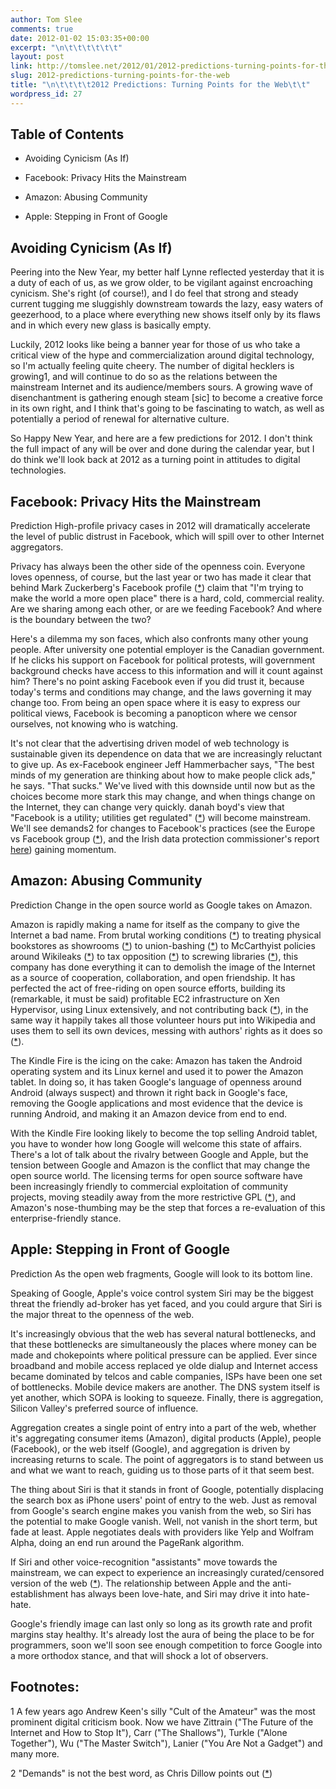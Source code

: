 ```yaml
---
author: Tom Slee
comments: true
date: 2012-01-02 15:03:35+00:00
excerpt: "\n\t\t\t\t\t\t"
layout: post
link: http://tomslee.net/2012/01/2012-predictions-turning-points-for-the-web.html
slug: 2012-predictions-turning-points-for-the-web
title: "\n\t\t\t\t2012 Predictions: Turning Points for the Web\t\t"
wordpress_id: 27
---
```



				




## Table of Contents









  * Avoiding Cynicism (As If)


  * Facebook: Privacy Hits the Mainstream 


  * Amazon: Abusing Community 


  * Apple: Stepping in Front of Google 













## Avoiding Cynicism (As If)













Peering into the New Year, my better half Lynne reflected yesterday that it is a duty of each of us, as we grow older, to be vigilant against encroaching cynicism. She's right (of course!), and I do feel that strong and steady current tugging me sluggishly downstream towards the lazy, easy waters of geezerhood, to a place where everything new shows itself only by its flaws and in which every new glass is basically empty.




Luckily, 2012 looks like being a banner year for those of us who take a critical view of the hype and commercialization around digital technology, so I'm actually feeling quite cheery. The number of digital hecklers is growing1, and will continue to do so as the relations between the mainstream Internet and its audience/members sours. A growing wave of disenchantment is gathering enough steam [sic] to become a creative force in its own right, and I think that's going to be fascinating to watch, as well as potentially a period of renewal for alternative culture.




So Happy New Year, and here are a few predictions for 2012. I don't think the full impact of any will be over and done during the calendar year, but I do think we'll look back at 2012 as a turning point in attitudes to digital technologies.













## Facebook: Privacy Hits the Mainstream




Prediction
    High-profile privacy cases in 2012 will dramatically                 accelerate the level of public distrust in Facebook,                 which will spill over to other Internet aggregators. 



Privacy has always been the other side of the openness coin. Everyone loves openness, of course, but the last year or two has made it clear that behind Mark Zuckerberg's Facebook profile ([*](https://www.facebook.com/zuck?sk=info)) claim that "I'm trying to make the world a more open place" there is a hard, cold, commercial reality. Are we sharing among each other, or are we feeding Facebook? And where is the boundary between the two?




Here's a dilemma my son faces, which also confronts many other young people. After university one potential employer is the Canadian government. If he clicks his support on Facebook for political protests, will government background checks have access to this information and will it count against him? There's no point asking Facebook even if you did trust it, because today's terms and conditions may change, and the laws governing it may change too. From being an open space where it is easy to express our political views, Facebook is becoming a panopticon where we censor ourselves, not knowing who is watching.




It's not clear that the advertising driven model of web technology is sustainable given its dependence on data that we are increasingly reluctant to give up. As ex-Facebook engineer Jeff Hammerbacher says, "The best minds of my generation are thinking about how to make people click ads," he says. "That sucks." We've lived with this downside until now but as the choices become more stark this may change, and when things change on the Internet, they can change very quickly. danah boyd's view that "Facebook is a utility; utilities get regulated" ([*](http://www.zephoria.org/thoughts/archives/2010/05/15/facebook-is-a-utility-utilities-get-regulated.html)) will become mainstream. We'll see demands2 for changes to Facebook's practices (see the Europe vs Facebook group ([*](http://europe-v-facebook.org/EN/en.html)), and the Irish data protection commissioner's report [here](http://www.guardian.co.uk/technology/2011/dec/21/facebook-advertising-data)) gaining momentum.













## Amazon: Abusing Community




Prediction
    Change in the open source world as                 Google takes on Amazon. 



Amazon is rapidly making a name for itself as the company to give the Internet a bad name. From brutal working conditions ([*](http://www.mcall.com/news/local/mc-allentown-amazon-complaints-20110917,0,7937001,full.story)) to treating physical bookstores as showrooms ([*](http://www.nytimes.com/2011/12/13/opinion/amazons-jungle-logic.html)) to union-bashing ([*](http://www.theatlantic.com/technology/archive/2011/12/in-the-wake-of-protest-one-womans-attempt-to-unionize-amazon/249853/)) to McCarthyist policies around Wikileaks ([*](http://en.wikipedia.org/wiki/Amazon.com_controversies#WikiLeaks_hosting)) to tax opposition ([*](http://www.huffingtonpost.com/2011/08/15/amazon-boycott-taxes-_n_927667.html)) to screwing libraries ([*](http://librarianinblack.net/librarianinblack/2011/10/wegotscrewed.html)), this company has done everything it can to demolish the image of the Internet as a source of cooperation, collaboration, and open friendship. It has perfected the act of free-riding on open source efforts, building its (remarkable, it must be said) profitable EC2 infrastructure on Xen Hypervisor, using Linux extensively, and not contributing back ([*](http://www.h-online.com/open/features/Time-for-Amazon-to-pay-its-dues-to-open-source-1249811.html)), in the same way it happily takes all those volunteer hours put into Wikipedia and uses them to sell its own devices, messing with authors' rights as it does so ([*](http://www.roughtype.com/archives/2011/09/beyond_words_th.php)).




The Kindle Fire is the icing on the cake: Amazon has taken the Android operating system and its Linux kernel and used it to power the Amazon tablet. In doing so, it has taken Google's language of openness around Android (always suspect) and thrown it right back in Google's face, removing the Google applications and most evidence that the device is running Android, and making it an Amazon device from end to end.




With the Kindle Fire looking likely to become the top selling Android tablet, you have to wonder how long Google will welcome this state of affairs. There's a lot of talk about the rivalry between Google and Apple, but the tension between Google and Amazon is the conflict that may change the open source world. The licensing terms for open source software have been increasingly friendly to commercial exploitation of community projects, moving steadily away from the more restrictive GPL ([*](http://blogs.the451group.com/opensource/2011/12/15/on-the-continuing-decline-of-the-gpl/)), and Amazon's nose-thumbing may be the step that forces a re-evaluation of this enterprise-friendly stance.













## Apple: Stepping in Front of Google




Prediction
    As the open web fragments, Google will look to its bottom line. 



Speaking of Google, Apple's voice control system Siri may be the biggest threat the friendly ad-broker has yet faced, and you could argure that Siri is the major threat to the openness of the web.




It's increasingly obvious that the web has several natural bottlenecks, and that these bottlenecks are simultaneously the places where money can be made and chokepoints where political pressure can be applied. Ever since broadband and mobile access replaced ye olde dialup and Internet access became dominated by telcos and cable companies, ISPs have been one set of bottlenecks. Mobile device makers are another. The DNS system itself is yet another, which SOPA is looking to squeeze. Finally, there is aggregation, Silicon Valley's preferred source of influence.




Aggregation creates a single point of entry into a part of the web, whether it's aggregating consumer items (Amazon), digital products (Apple), people (Facebook), or the web itself (Google), and aggregation is driven by increasing returns to scale. The point of aggregators is to stand between us and what we want to reach, guiding us to those parts of it that seem best.




The thing about Siri is that it stands in front of Google, potentially displacing the search box as iPhone users' point of entry to the web. Just as removal from Google's search engine makes you vanish from the web, so Siri has the potential to make Google vanish. Well, not vanish in the short term, but fade at least. Apple negotiates deals with providers like Yelp and Wolfram Alpha, doing an end run around the PageRank algorithm.




If Siri and other voice-recognition "assistants" move towards the mainstream, we can expect to experience an increasingly curated/censored version of the web ([*](http://crookedtimber.org/2011/11/30/10-things-the-iphone-siri-will-help-you-get-instead-of-an-abortion/)). The relationship between Apple and the anti-establishment has always been love-hate, and Siri may drive it into hate-hate.




Google's friendly image can last only so long as its growth rate and profit margins stay healthy. It's already lost the aura of being the place to be for programmers, soon we'll soon see enough competition to force Google into a more orthodox stance, and that will shock a lot of observers.







## Footnotes:







1 A few years ago Andrew Keen's silly "Cult of the Amateur" was   the most prominent digital criticism book. Now we have Zittrain   ("The Future of the Internet and How to Stop It"), Carr ("The   Shallows"), Turkle ("Alone Together"), Wu ("The Master Switch"),   Lanier ("You Are Not a Gadget") and many more.




2 "Demands" is not the best word, as Chris Dillow points out ([*](http://stumblingandmumbling.typepad.com/stumbling_and_mumbling/2012/01/demands.html))














		
